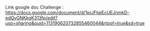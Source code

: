 Link google doc Challenge :
https://docs.google.com/document/d/1prJFtqjEcUEJnmkD-edQvGNKkgK313fp/edit?usp=sharing&ouid=113190620732855460044&rtpof=true&sd=true

